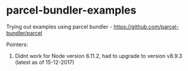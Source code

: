 # parcel-bundler-examples
Trying out examples using parcel bundler - https://github.com/parcel-bundler/parcel

Pointers:
1. Didnt work for Node version 6.11.2, had to upgrade to version v8.9.3 (latest as of 15-12-2017)